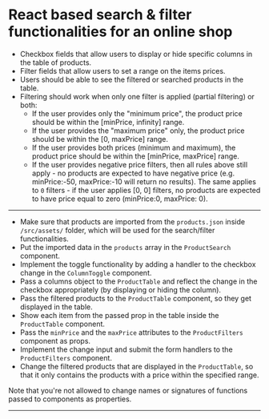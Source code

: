 # React based search & filter functionalities for an online shop  

* Checkbox fields that allow users to display or hide specific columns in the table of products.
* Filter fields that allow users to set a range on the items prices.
* Users should be able to see the filtered or searched products in the table.
* Filtering should work when only one filter is applied (partial filtering) or both:
    * If the user provides only the "minimum price", the product price should be within the [minPrice, infinity] range.
    * If the user provides the "maximum price" only, the product price should be within the [0, maxPrice] range.
    * If the user provides both prices (minimum and maximum), the product price should be within the [minPrice, maxPrice] range.
    * If the user provides negative price filters, then all rules above still apply - no products are expected to have negative price (e.g. minPrice:-50, maxPrice:-10 will return no results). The same applies to `0` filters - if the user applies [0, 0] filters, no products are expected to have price equal to zero (minPrice:0, maxPrice: 0).

---- 

* Make sure that products are imported from the `products.json` inside `/src/assets/` folder, which will be used for the search/filter functionalities.
* Put the imported data in the `products` array in the `ProductSearch` component.
* Implement the toggle functionality by adding a handler to the checkbox change in the `ColumnToggle` component.
* Pass a columns object to the `ProductTable` and reflect the change in the checkbox appropriately (by displaying or hiding the column).
* Pass the filtered products to the `ProductTable` component, so they get displayed in the table.
* Show each item from the passed prop in the table inside the `ProductTable` component.
* Pass the `minPrice` and the `maxPrice` attributes to the `ProductFilters` component as props.
* Implement the change input and submit the form handlers to the `ProductFilters` component.
* Change the filtered products that are displayed in the `ProductTable`, so that it only contains the products with a price within the specified range.

Note that you're not allowed to change names or signatures of functions passed to components as properties.

----------